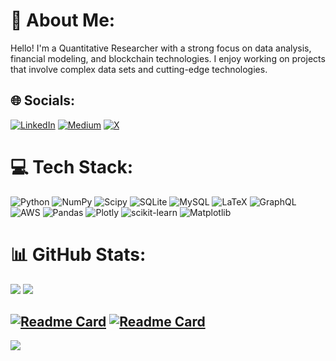# 💫 About Me:
Hello! I'm a Quantitative Researcher with a strong focus on data analysis, financial modeling, and blockchain technologies. I enjoy working on projects that involve complex data sets and cutting-edge technologies.


## 🌐 Socials:
[![LinkedIn](https://img.shields.io/badge/LinkedIn-%230077B5.svg?logo=linkedin&logoColor=white)](https://linkedin.com/in/oliinykm) [![Medium](https://img.shields.io/badge/Medium-12100E?logo=medium&logoColor=white)](https://medium.com/@@oliinykm) [![X](https://img.shields.io/badge/X-black.svg?logo=X&logoColor=white)](https://x.com/maximolii) 

# 💻 Tech Stack:
![Python](https://img.shields.io/badge/python-3670A0?style=flat-square&logo=python&logoColor=ffdd54) ![NumPy](https://img.shields.io/badge/numpy-%23013243.svg?style=flat-square&logo=numpy&logoColor=white) ![Scipy](https://img.shields.io/badge/SciPy-%230C55A5.svg?style=flat-square&logo=scipy&logoColor=%white) ![SQLite](https://img.shields.io/badge/sqlite-%2307405e.svg?style=flat-square&logo=sqlite&logoColor=white) ![MySQL](https://img.shields.io/badge/mysql-4479A1.svg?style=flat-square&logo=mysql&logoColor=white) ![LaTeX](https://img.shields.io/badge/latex-%23008080.svg?style=flat-square&logo=latex&logoColor=white) ![GraphQL](https://img.shields.io/badge/-GraphQL-E10098?style=flat-square&logo=graphql&logoColor=white) ![AWS](https://img.shields.io/badge/AWS-%23FF9900.svg?style=flat-square&logo=amazon-aws&logoColor=white) ![Pandas](https://img.shields.io/badge/pandas-%23150458.svg?style=flat-square&logo=pandas&logoColor=white) ![Plotly](https://img.shields.io/badge/Plotly-%233F4F75.svg?style=flat-square&logo=plotly&logoColor=white) ![scikit-learn](https://img.shields.io/badge/scikit--learn-%23F7931E.svg?style=flat-square&logo=scikit-learn&logoColor=white) ![Matplotlib](https://img.shields.io/badge/Matplotlib-%23ffffff.svg?style=flat-square&logo=Matplotlib&logoColor=black)
# 📊 GitHub Stats:
![](https://github-readme-streak-stats.herokuapp.com/?user=oliinykm99&theme=dark&hide_border=true)
![](https://github-readme-stats.vercel.app/api/top-langs/?username=oliinykm99&theme=dark&hide=html,scss,stylus,blade,css,shell,batchfile,dockerfile,typescript&hide_border=true&include_all_commits=false&count_private=false)

[![Readme Card](https://github-readme-stats.vercel.app/api/pin/?username=oliinykm99&repo=gmx-st-dashboard&theme=dark&hide_border=true)](https://github.com/oliinykm99/gmx-st-dashboard)
[![Readme Card](https://github-readme-stats.vercel.app/api/pin/?username=oliinykm99&repo=ETH-XGBoost-prediction&theme=dark&hide_border=true)](https://github.com/oliinykm99/ETH-XGBoost-prediction)</br>
---
[![](https://visitcount.itsvg.in/api?id=oliinykm99&icon=0&color=12)](https://visitcount.itsvg.in)

